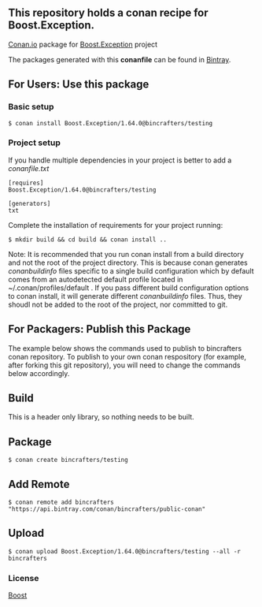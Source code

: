 ## This repository holds a conan recipe for Boost.Exception.

[Conan.io](https://conan.io) package for [Boost.Exception](https://github.com/Boostorg/Exception) project

The packages generated with this **conanfile** can be found in [Bintray](https://bintray.com/bincrafters/public-conan/Boost.Exception%3Abincrafters).

## For Users: Use this package

### Basic setup

    $ conan install Boost.Exception/1.64.0@bincrafters/testing

### Project setup

If you handle multiple dependencies in your project is better to add a *conanfile.txt*

    [requires]
    Boost.Exception/1.64.0@bincrafters/testing

    [generators]
    txt

Complete the installation of requirements for your project running:</small></span>

    $ mkdir build && cd build && conan install ..
	
Note: It is recommended that you run conan install from a build directory and not the root of the project directory.  This is because conan generates *conanbuildinfo* files specific to a single build configuration which by default comes from an autodetected default profile located in ~/.conan/profiles/default .  If you pass different build configuration options to conan install, it will generate different *conanbuildinfo* files.  Thus, they shoudl not be added to the root of the project, nor committed to git. 

## For Packagers: Publish this Package

The example below shows the commands used to publish to bincrafters conan repository. To publish to your own conan respository (for example, after forking this git repository), you will need to change the commands below accordingly. 

## Build  

This is a header only library, so nothing needs to be built.

## Package 

    $ conan create bincrafters/testing
	
## Add Remote

	$ conan remote add bincrafters "https://api.bintray.com/conan/bincrafters/public-conan"

## Upload

    $ conan upload Boost.Exception/1.64.0@bincrafters/testing --all -r bincrafters

### License
[Boost](LICENSE)
